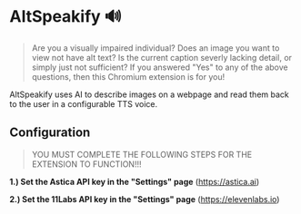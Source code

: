 # AltSpeakify 🔊
> Are you a visually impaired individual? Does an image you want to view not have alt text? Is the current caption severly lacking detail, or simply just not sufficient? If you answered "Yes" to any of the above questions, then this Chromium extension is for you!

 AltSpeakify uses AI to describe images on a webpage and read them back to the user in a configurable TTS voice.

 ## Configuration
> YOU MUST COMPLETE THE FOLLOWING STEPS FOR THE EXTENSION TO FUNCTION!!!

**1.) Set the Astica API key in the "Settings" page** (https://astica.ai)

**2.) Set the 11Labs API key in the "Settings" page** (https://elevenlabs.io)


 

